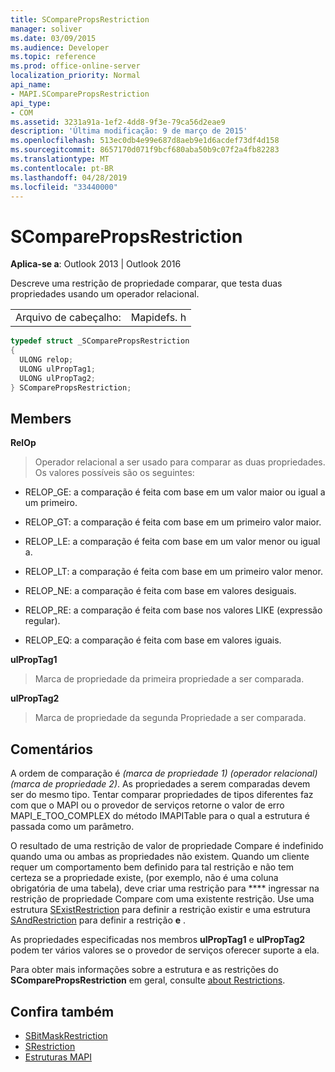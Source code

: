 ```yaml
---
title: SComparePropsRestriction
manager: soliver
ms.date: 03/09/2015
ms.audience: Developer
ms.topic: reference
ms.prod: office-online-server
localization_priority: Normal
api_name:
- MAPI.SComparePropsRestriction
api_type:
- COM
ms.assetid: 3231a91a-1ef2-4dd8-9f3e-79ca56d2eae9
description: 'Última modificação: 9 de março de 2015'
ms.openlocfilehash: 513ec0db4e99e687d8aeb9e1d6acdef73df4d158
ms.sourcegitcommit: 8657170d071f9bcf680aba50b9c07f2a4fb82283
ms.translationtype: MT
ms.contentlocale: pt-BR
ms.lasthandoff: 04/28/2019
ms.locfileid: "33440000"
---
```

# <a name="scomparepropsrestriction"></a>SComparePropsRestriction

**Aplica-se a**: Outlook 2013 | Outlook 2016 
  
Descreve uma restrição de propriedade comparar, que testa duas propriedades usando um operador relacional. 
  
|||
|:-----|:-----|
|Arquivo de cabeçalho:  <br/> |Mapidefs. h  <br/> |
   
```cpp
typedef struct _SComparePropsRestriction
{
  ULONG relop;
  ULONG ulPropTag1;
  ULONG ulPropTag2;
} SComparePropsRestriction;

```

## <a name="members"></a>Members

**RelOp**
  
> Operador relacional a ser usado para comparar as duas propriedades. Os valores possíveis são os seguintes:
    
  - RELOP_GE: a comparação é feita com base em um valor maior ou igual a um primeiro.
      
  - RELOP_GT: a comparação é feita com base em um primeiro valor maior.
      
  - RELOP_LE: a comparação é feita com base em um valor menor ou igual a.
      
  - RELOP_LT: a comparação é feita com base em um primeiro valor menor.
      
  - RELOP_NE: a comparação é feita com base em valores desiguais.
      
  - RELOP_RE: a comparação é feita com base nos valores LIKE (expressão regular).
      
  - RELOP_EQ: a comparação é feita com base em valores iguais.
    
**ulPropTag1**
  
> Marca de propriedade da primeira propriedade a ser comparada. 
    
**ulPropTag2**
  
> Marca de propriedade da segunda Propriedade a ser comparada.
    
## <a name="remarks"></a>Comentários

A ordem de comparação é _(marca de propriedade 1) (operador relacional) (marca de propriedade 2)_. As propriedades a serem comparadas devem ser do mesmo tipo. Tentar comparar propriedades de tipos diferentes faz com que o MAPI ou o provedor de serviços retorne o valor de erro [](imapitableiunknown.md) MAPI_E_TOO_COMPLEX do método IMAPITable para o qual a estrutura é passada como um parâmetro. 
  
O resultado de uma restrição de valor de propriedade Compare é indefinido quando uma ou ambas as propriedades não existem. Quando um cliente requer um comportamento bem definido para tal restrição e não tem certeza se a propriedade existe, (por exemplo, não é uma coluna obrigatória de uma tabela), deve criar uma restrição para **** ingressar na restrição de propriedade Compare com uma existente restrição. Use uma estrutura [SExistRestriction](sexistrestriction.md) para definir a restrição existir e uma estrutura [SAndRestriction](sandrestriction.md) para definir a restrição **e** . 
  
As propriedades especificadas nos membros **ulPropTag1** e **ulPropTag2** podem ter vários valores se o provedor de serviços oferecer suporte a ela. 
  
Para obter mais informações sobre a estrutura e as restrições do **SComparePropsRestriction** em geral, consulte [about Restrictions](about-restrictions.md).
  
## <a name="see-also"></a>Confira também

- [SBitMaskRestriction](sbitmaskrestriction.md)
- [SRestriction](srestriction.md)
- [Estruturas MAPI](mapi-structures.md)

